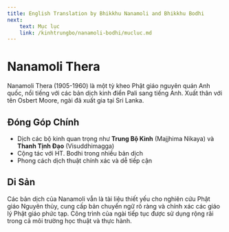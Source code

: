 ```yaml
---
title: English Translation by Bhikkhu Nanamoli and Bhikkhu Bodhi
next:
    text: Mục lục
    link: /kinhtrungbo/nanamoli-bodhi/mucluc.md
---
```


# Nanamoli Thera

Nanamoli Thera (1905-1960) là một tỳ kheo Phật giáo nguyên quán Anh quốc, nổi tiếng với các bản dịch kinh điển Pali sang tiếng Anh. Xuất thân với tên Osbert Moore, ngài đã xuất gia tại Sri Lanka.

## Đóng Góp Chính

- Dịch các bộ kinh quan trọng như **Trung Bộ Kinh** (Majjhima Nikaya) và **Thanh Tịnh Đạo** (Visuddhimagga)
- Cộng tác với HT. Bodhi trong nhiều bản dịch
- Phong cách dịch thuật chính xác và dễ tiếp cận

## Di Sản

Các bản dịch của Nanamoli vẫn là tài liệu thiết yếu cho nghiên cứu Phật giáo Nguyên thủy, cung cấp bản chuyển ngữ rõ ràng và chính xác các giáo lý Phật giáo phức tạp. Công trình của ngài tiếp tục được sử dụng rộng rãi trong cả môi trường học thuật và thực hành.
